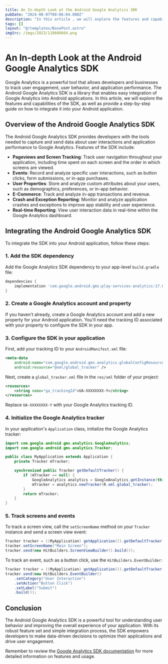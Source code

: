 ```yaml
---
title: An In-depth Look at the Android Google Analytics SDK
pubDate: "2024-08-07T00:06:04.000Z"
description: "In this article , we will explore the features and capabilities of the SDK, as well as provide a step-by-step guide on how to integrate it into your Android application"
tags: []
layout: "@/templates/BasePost.astro"
imgSrc: /imgs/2023/118660664.png
---
```

# An In-depth Look at the Android Google Analytics SDK

Google Analytics is a powerful tool that allows developers and businesses to track user engagement, user behavior, and application performance. The Android Google Analytics SDK is a library that enables easy integration of Google Analytics into Android applications. In this article, we will explore the features and capabilities of the SDK, as well as provide a step-by-step guide on how to integrate it into your Android application.

## Overview of the Android Google Analytics SDK

The Android Google Analytics SDK provides developers with the tools needed to capture and send data about user interactions and application performance to Google Analytics. Features of the SDK include:

- **Pageviews and Screen Tracking**: Track user navigation throughout your application, including time spent on each screen and the order in which screens are viewed.
- **Events**: Record and analyze specific user interactions, such as button clicks, form submissions, or in-app purchases.
- **User Properties**: Store and analyze custom attributes about your users, such as demographics, preferences, or in-app behavior.
- **E-Commerce**: Track and analyze in-app transactions and revenue.
- **Crash and Exception Reporting**: Monitor and analyze application crashes and exceptions to improve app stability and user experience.
- **Real-time Reporting**: View user interaction data in real-time within the Google Analytics dashboard.

## Integrating the Android Google Analytics SDK

To integrate the SDK into your Android application, follow these steps:

### 1. Add the SDK dependency

Add the Google Analytics SDK dependency to your app-level `build.gradle` file:

```gradle
dependencies {
    implementation 'com.google.android.gms:play-services-analytics:17.0.0'
}
```

### 2. Create a Google Analytics account and property

If you haven't already, create a Google Analytics account and add a new property for your Android application. You'll need the tracking ID associated with your property to configure the SDK in your app.

### 3. Configure the SDK in your application

First, add your tracking ID to your `AndroidManifest.xml` file:

```xml
<meta-data
    android:name="com.google.android.gms.analytics.globalConfigResource"
    android:resource="@xml/global_tracker" />
```

Next, create a `global_tracker.xml` file in the `res/xml` folder of your project:

```xml
<resources>
    <string name="ga_trackingId">UA-XXXXXXXX-Y</string>
</resources>
```

Replace `UA-XXXXXXXX-Y` with your Google Analytics tracking ID.

### 4. Initialize the Google Analytics tracker

In your application's `Application` class, initialize the Google Analytics tracker:

```java
import com.google.android.gms.analytics.GoogleAnalytics;
import com.google.android.gms.analytics.Tracker;

public class MyApplication extends Application {
    private Tracker mTracker;

    synchronized public Tracker getDefaultTracker() {
        if (mTracker == null) {
            GoogleAnalytics analytics = GoogleAnalytics.getInstance(this);
            mTracker = analytics.newTracker(R.xml.global_tracker);
        }
        return mTracker;
    }
}
```

### 5. Track screens and events

To track a screen view, call the `setScreenName` method on your `Tracker` instance and send a screen view event:

```java
Tracker tracker = ((MyApplication) getApplication()).getDefaultTracker();
tracker.setScreenName("Main Screen");
tracker.send(new HitBuilders.ScreenViewBuilder().build());
```

To track an event, such as a button click, use the `HitBuilders.EventBuilder`:

```java
Tracker tracker = ((MyApplication) getApplication()).getDefaultTracker();
tracker.send(new HitBuilders.EventBuilder()
    .setCategory("User Interaction")
    .setAction("Button Click")
    .setLabel("Submit")
    .build());
```

## Conclusion

The Android Google Analytics SDK is a powerful tool for understanding user behavior and improving the overall experience of your application. With its robust feature set and simple integration process, the SDK empowers developers to make data-driven decisions to optimize their applications and drive user engagement.

Remember to review the [Google Analytics SDK documentation](https://developers.google.com/analytics/devguides/collection/android/v4/) for more detailed information on features and usage.
